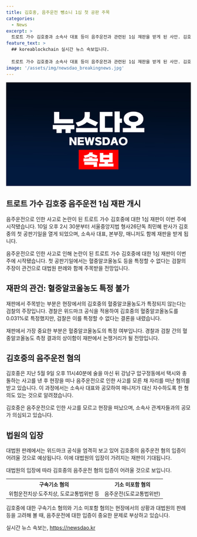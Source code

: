 ```yaml
---
title: 김호중, 음주운전 뺑소니 1심 첫 공판 주목
categories:
  - News
excerpt: >
  트로트 가수 김호중과 소속사 대표 등이 음주운전과 관련된 1심 재판을 받게 된 사안. 김호중은 음주운전 후 사고를 내고 조치를 취하지 않은 혐의를 받으며, 음주운전에 대한 기소는 되지 않았다. 검찰은 김호중의 혈중알코올농도를 특정할 수 없다는 결론을 내리며 위드마크 공식 적용을 어렵게 보고 있다고 전해졌다. 이에 대한 10일의 공판기일이 예정되어 있으며, 논란이 예상되는 상황이다.
feature_text: >
  ## koreablockchain 실시간 뉴스 속보입니다.

  트로트 가수 김호중과 소속사 대표 등이 음주운전과 관련된 1심 재판을 받게 된 사안. 김호중은 음주운전 후 사고를 내고 조치를 취하지 않은 혐의를 받으며, 음주운전에 대한 기소는 되지 않았다. 검찰은 김호중의 혈중알코올농도를 특정할 수 없다는 결론을 내리며 위드마크 공식 적용을 어렵게 보고 있다고 전해졌다. 이에 대한 10일의 공판기일이 예정되어 있으며, 논란이 예상되는 상황이다.
image: '/assets/img/newsdao_breakingnews.jpg'
---
```


<p><img src="/assets/img/newsdao_breakingnews.jpg" alt="koreablockchain 속보" /></p>

<h2 data-ke-size="size26">트로트 가수 김호중 음주운전 1심 재판 개시</h2>

<p>음주운전으로 인한 사고로 논란이 된 트로트 가수 김호중에 대한 1심 재판이 이번 주에 시작됐습니다. 10일 오후 2시 30분부터 서울중앙지법 형사26단독 최민혜 판사가 김호중의 첫 공판기일을 열게 되었으며, 소속사 대표, 본부장, 매니저도 함께 재판을 받게 됩니다.</p>

<p data-ke-size="size16">음주운전으로 인한 사고로 인해 논란이 된 트로트 가수 김호중에 대한 1심 재판이 이번 주에 시작됐습니다. 첫 공판기일에서는 혈중알코올농도 등을 특정할 수 없다는 검찰의 주장이 관건으로 대법원 판례와 함께 주목받을 전망입니다.</p>

<h2 data-ke-size="size26">재판의 관건: 혈중알코올농도 특정 불가</h2>

<p>재판에서 주목받는 부분은 현장에서의 김호중의 혈중알코올농도가 특정되지 않는다는 검찰의 주장입니다. 경찰은 위드마크 공식을 적용하여 김호중의 혈중알코올농도를 0.031%로 특정했지만, 검찰은 이를 특정할 수 없다는 결론을 내렸습니다.</p>

<p data-ke-size="size16">재판에서 가장 중요한 부분은 혈중알코올농도의 특정 여부입니다. 경찰과 검찰 간의 혈중알코올농도 측정 결과의 상이함이 재판에서 논쟁거리가 될 전망입니다.</p>

<h2 data-ke-size="size26">김호중의 음주운전 혐의</h2>

<p>김호중은 지난 5월 9일 오후 11시40분에 술을 마신 뒤 강남구 압구정동에서 택시와 충돌하는 사고를 낸 후 현장을 떠나 음주운전으로 인한 사고를 모른 채 자리를 떠난 혐의를 받고 있습니다. 이 과정에서는 소속사 대표와 공모하여 매니저가 대신 자수하도록 한 혐의도 있는 것으로 알려졌습니다.</p>

<p data-ke-size="size16">김호중은 음주운전으로 인한 사고를 모르고 현장을 떠났으며, 소속사 관계자들과의 공모가 의심되고 있습니다.</p>

<h2 data-ke-size="size26">법원의 입장</h2>

<p>대법원 판례에서는 위드마크 공식을 엄격히 보고 있어 김호중의 음주운전 혐의 입증이 어려울 것으로 예상됩니다. 이에 대법원의 입장이 가려지는 재판이 기대됩니다.</p>

<p data-ke-size="size16">대법원의 입장에 따라 김호중의 음주운전 혐의 입증이 어려울 것으로 보입니다.</p>

<table>
    <tr>
        <th style="text-align: center;">구속기소 혐의</th>
        <th style="text-align: center;">기소 미포함 혐의</th>
    </tr>
    <tr>
        <td style="text-align: center;">위험운전치상·도주치상, 도로교통법위반 등</td>
        <td style="text-align: center;">음주운전(도로교통법위반)</td>
    </tr>
</table>

<p data-ke-size="size16">김호중에 대한 구속기소 혐의와 기소 미포함 혐의는 현장에서의 상황과 대법원의 판례 등을 고려해 볼 때, 음주운전에 대한 입증이 중요한 문제로 부상하고 있습니다.</p>
실시간 뉴스 속보는, <a href="https://newsdao.kr" rel="dofollow">https://newsdao.kr</a>


